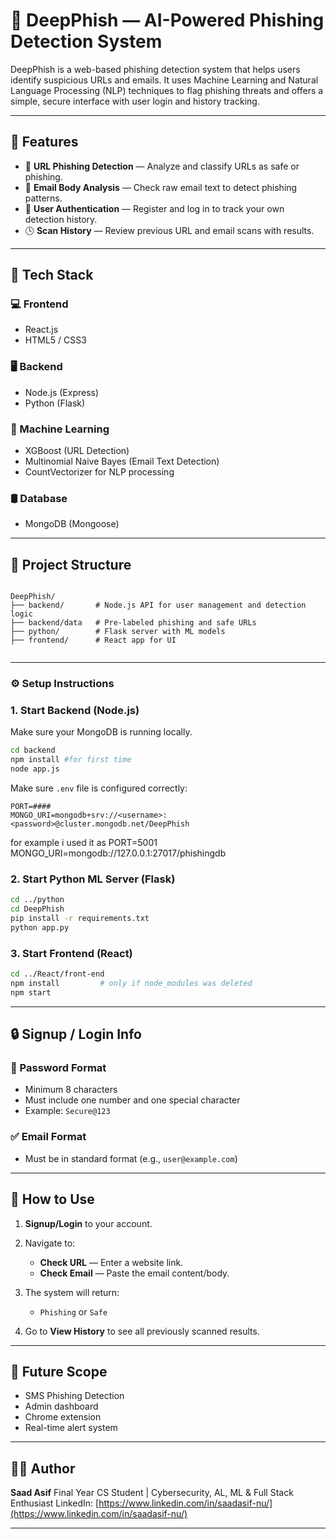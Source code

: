 # 🔐 DeepPhish — AI-Powered Phishing Detection System

DeepPhish is a web-based phishing detection system that helps users identify suspicious URLs and emails. It uses Machine Learning and Natural Language Processing (NLP) techniques to flag phishing threats and offers a simple, secure interface with user login and history tracking.

---

## 🚀 Features

- 🔗 **URL Phishing Detection** — Analyze and classify URLs as safe or phishing.
- 📧 **Email Body Analysis** — Check raw email text to detect phishing patterns.
- 👤 **User Authentication** — Register and log in to track your own detection history.
- 🕓 **Scan History** — Review previous URL and email scans with results.

---

## 🧰 Tech Stack

### 💻 Frontend
- React.js
- HTML5 / CSS3

### 🖥 Backend
- Node.js (Express)
- Python (Flask)

### 🤖 Machine Learning
- XGBoost (URL Detection)
- Multinomial Naive Bayes (Email Text Detection)
- CountVectorizer for NLP processing

### 🛢 Database
- MongoDB (Mongoose)

---

## 📂 Project Structure

```

DeepPhish/
├── backend/       # Node.js API for user management and detection logic
├── backend/data   # Pre-labeled phishing and safe URLs
├── python/        # Flask server with ML models
├── frontend/      # React app for UI


````

---

### ⚙️ Setup Instructions


### 1. Start Backend (Node.js)
Make sure your MongoDB is running locally.
```bash
cd backend
npm install #for first time
node app.js
```

Make sure `.env` file is configured correctly:

```env
PORT=####
MONGO_URI=mongodb+srv://<username>:<password>@cluster.mongodb.net/DeepPhish
```
for example i used it as
PORT=5001
MONGO_URI=mongodb://127.0.0.1:27017/phishingdb


### 2. Start Python ML Server (Flask)

```bash
cd ../python
cd DeepPhish
pip install -r requirements.txt 
python app.py
```

### 3. Start Frontend (React)

```bash
cd ../React/front-end
npm install         # only if node_modules was deleted
npm start
```

---

## 🔒 Signup / Login Info

### 🔐 Password Format

* Minimum 8 characters 
* Must include one number and one special character
* Example: `Secure@123`

### ✅ Email Format

* Must be in standard format (e.g., `user@example.com`)

---

## 🧪 How to Use

1. **Signup/Login** to your account.
2. Navigate to:

   * **Check URL** — Enter a website link.
   * **Check Email** — Paste the email content/body.
3. The system will return:

   * `Phishing` or `Safe`
4. Go to **View History** to see all previously scanned results.

---


## 🧭 Future Scope

* SMS Phishing Detection
* Admin dashboard
* Chrome extension
* Real-time alert system

---

## 🧑‍💻 Author

**Saad Asif**
Final Year CS Student | Cybersecurity, AL, ML & Full Stack Enthusiast
LinkedIn: [https://www.linkedin.com/in/saadasif-nu/](https://www.linkedin.com/in/saadasif-nu/)

---

